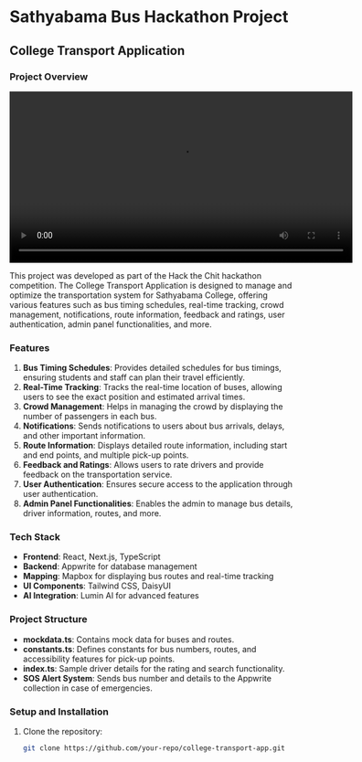 # Sathyabama Bus Hackathon Project

## College Transport Application

### Project Overview
  
<div align="center">
  <video width="600" controls>
    <source src="public/VIDEO.mov" type="video/mp4">
    Your browser does not support the video tag.
  </video>
</div>

This project was developed as part of the Hack the Chit hackathon competition. The College Transport Application is designed to manage and optimize the transportation system for Sathyabama College, offering various features such as bus timing schedules, real-time tracking, crowd management, notifications, route information, feedback and ratings, user authentication, admin panel functionalities, and more.

### Features

1. **Bus Timing Schedules**: Provides detailed schedules for bus timings, ensuring students and staff can plan their travel efficiently.
2. **Real-Time Tracking**: Tracks the real-time location of buses, allowing users to see the exact position and estimated arrival times.
3. **Crowd Management**: Helps in managing the crowd by displaying the number of passengers in each bus.
4. **Notifications**: Sends notifications to users about bus arrivals, delays, and other important information.
5. **Route Information**: Displays detailed route information, including start and end points, and multiple pick-up points.
6. **Feedback and Ratings**: Allows users to rate drivers and provide feedback on the transportation service.
7. **User Authentication**: Ensures secure access to the application through user authentication.
8. **Admin Panel Functionalities**: Enables the admin to manage bus details, driver information, routes, and more.

### Tech Stack

- **Frontend**: React, Next.js, TypeScript
- **Backend**: Appwrite for database management
- **Mapping**: Mapbox for displaying bus routes and real-time tracking
- **UI Components**: Tailwind CSS, DaisyUI
- **AI Integration**: Lumin AI for advanced features

### Project Structure

- **mockdata.ts**: Contains mock data for buses and routes.
- **constants.ts**: Defines constants for bus numbers, routes, and accessibility features for pick-up points.
- **index.ts**: Sample driver details for the rating and search functionality.
- **SOS Alert System**: Sends bus number and details to the Appwrite collection in case of emergencies.

### Setup and Installation

1. Clone the repository:
   ```bash
   git clone https://github.com/your-repo/college-transport-app.git
